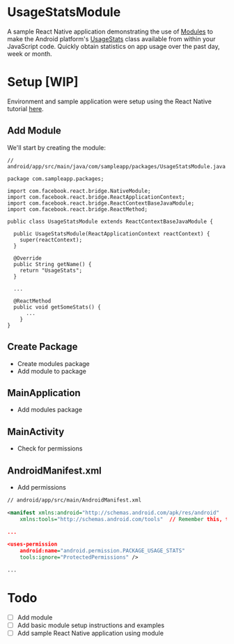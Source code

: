 # UsageStatsModule
A sample React Native application demonstrating the use of [Modules](https://facebook.github.io/react-native/docs/native-modules-android.html) to make the Android platform's [UsageStats](https://developer.android.com/reference/android/app/usage/UsageStats.html) class available from within your JavaScript code. Quickly obtain statistics on app usage over the past day, week or month.

# Setup [WIP]
Environment and sample application were setup using the React Native tutorial [here](https://facebook.github.io/react-native/docs/getting-started.html).

## Add Module
We'll start by creating the module:
```
// android/app/src/main/java/com/sampleapp/packages/UsageStatsModule.java

package com.sampleapp.packages;

import com.facebook.react.bridge.NativeModule;
import com.facebook.react.bridge.ReactApplicationContext;
import com.facebook.react.bridge.ReactContextBaseJavaModule;
import com.facebook.react.bridge.ReactMethod;

public class UsageStatsModule extends ReactContextBaseJavaModule {

  public UsageStatsModule(ReactApplicationContext reactContext) {
    super(reactContext);
  }

  @Override
  public String getName() {
    return "UsageStats";
  }

  ...

  @ReactMethod
  public void getSomeStats() {
      ...
    }
}

```

## Create Package
+ Create modules package
+ Add module to package

## MainApplication
+ Add modules package

## MainActivity
+ Check for permissions

## AndroidManifest.xml
+ Add permissions
```xml
// android/app/src/main/AndroidManifest.xml

<manifest xmlns:android="http://schemas.android.com/apk/res/android"
    xmlns:tools="http://schemas.android.com/tools"  // Remember this, too!

...

<uses-permission
    android:name="android.permission.PACKAGE_USAGE_STATS"
    tools:ignore="ProtectedPermissions" />

...
```

# Todo
- [ ] Add module
- [ ] Add basic module setup instructions and examples
- [ ] Add sample React Native application using module
